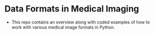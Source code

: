 # Data Formats in Medical Imaging
* This repo contains an overview along with coded examples of how to work with various medical image formats in Python.
